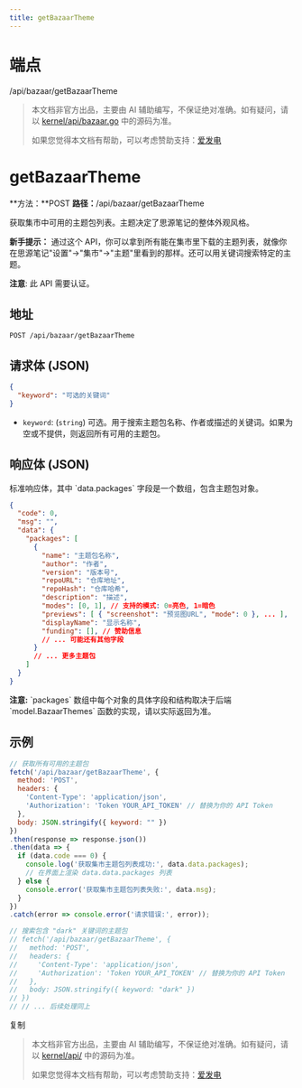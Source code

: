 ```yaml
---
title: getBazaarTheme
---
```

# 端点

/api/bazaar/getBazaarTheme

> 本文档非官方出品，主要由 AI 辅助编写，不保证绝对准确。如有疑问，请以 [kernel/api/bazaar.go](https://github.com/siyuan-note/siyuan/blob/master/kernel/api/bazaar.go) 中的源码为准。
> 
> 如果您觉得本文档有帮助，可以考虑赞助支持：[爱发电](https://afdian.com/a/leolee9086?tab=feed)

# getBazaarTheme

**方法：**POST **路径：**/api/bazaar/getBazaarTheme

获取集市中可用的主题包列表。主题决定了思源笔记的整体外观风格。

**新手提示：** 通过这个 API，你可以拿到所有能在集市里下载的主题列表，就像你在思源笔记"设置"->"集市"->"主题"里看到的那样。还可以用关键词搜索特定的主题。

**注意**: 此 API 需要认证。

## 地址

`POST /api/bazaar/getBazaarTheme`

## 请求体 (JSON)

```json
{
  "keyword": "可选的关键词"
}
```

-   `keyword`: (`string`) 可选。用于搜索主题包名称、作者或描述的关键词。如果为空或不提供，则返回所有可用的主题包。

## 响应体 (JSON)

标准响应体，其中 \`data.packages\` 字段是一个数组，包含主题包对象。

```json
{
  "code": 0,
  "msg": "",
  "data": {
    "packages": [
      {
        "name": "主题包名称",
        "author": "作者",
        "version": "版本号",
        "repoURL": "仓库地址",
        "repoHash": "仓库哈希",
        "description": "描述",
        "modes": [0, 1], // 支持的模式: 0=亮色, 1=暗色
        "previews": [ { "screenshot": "预览图URL", "mode": 0 }, ... ],
        "displayName": "显示名称",
        "funding": [], // 赞助信息
        // ... 可能还有其他字段
      }
      // ... 更多主题包
    ]
  }
}
```

**注意:** \`packages\` 数组中每个对象的具体字段和结构取决于后端 \`model.BazaarThemes\` 函数的实现，请以实际返回为准。

## 示例

```javascript
// 获取所有可用的主题包
fetch('/api/bazaar/getBazaarTheme', {
  method: 'POST',
  headers: {
    'Content-Type': 'application/json',
    'Authorization': 'Token YOUR_API_TOKEN' // 替换为你的 API Token
  },
  body: JSON.stringify({ keyword: "" })
})
.then(response => response.json())
.then(data => {
  if (data.code === 0) {
    console.log('获取集市主题包列表成功:', data.data.packages);
    // 在界面上渲染 data.data.packages 列表
  } else {
    console.error('获取集市主题包列表失败:', data.msg);
  }
})
.catch(error => console.error('请求错误:', error));

// 搜索包含 "dark" 关键词的主题包
// fetch('/api/bazaar/getBazaarTheme', {
//   method: 'POST',
//   headers: {
//     'Content-Type': 'application/json',
//     'Authorization': 'Token YOUR_API_TOKEN' // 替换为你的 API Token
//   },
//   body: JSON.stringify({ keyword: "dark" })
// })
// // ... 后续处理同上
```

复制
> 本文档非官方出品，主要由 AI 辅助编写，不保证绝对准确。如有疑问，请以 [kernel/api/](https://github.com/siyuan-note/siyuan/blob/master/kernel/api/) 中的源码为准。
> 
> 如果您觉得本文档有帮助，可以考虑赞助支持：[爱发电](https://afdian.com/a/leolee9086?tab=feed)
